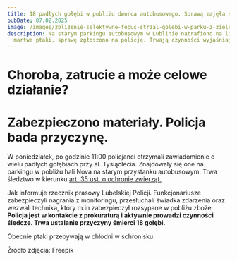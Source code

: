 ```yaml
---
title: 18 padłych gołębi w pobliżu dworca autobusowego. Sprawą zajęła się policja.
pubDate: 07.02.2025
image: /images/zblizenie-selektywne-focus-strzal-golebi-w-parku-z-zielenia.jpg
description: Na starym parkingu autobusowym w Lublinie natrafiono na liczne
  martwe ptaki, sprawę zgłoszono na policję. Trwają czynności wyjaśniające.
---
```

# Choroba, zatrucie a może celowe działanie?

# Zabezpieczono materiały. Policja bada przyczynę. 

W poniedziałek, po godzinie 11:00 policjanci otrzymali zawiadomienie o wielu padłych gołębiach przy al. Tysiąclecia. Znajdowały się one na parkingu w pobliżu hali Nova na starym przystanku autobusowym. Trwa śledztwo w kierunku [art. 35 ust. o ochronie zwierząt.](https://lexlege.pl/ustawa-o-ochronie-zwierzat/art-35/)

Jak informuje rzecznik prasowy Lubelskiej Policji. Funkcjonariusze zabezpieczyli nagrania z monitoringu, przesłuchali świadka zdarzenia oraz wezwali technika, który m.in zabezpieczył rozsypane w pobliżu zboże. **Policja jest w kontakcie z prokuraturą i aktywnie prowadzi czynności śledcze. Trwa ustalanie przyczyny śmierci 18 gołębi.**

Obecnie ptaki przebywają w chłodni w schronisku.

Źródło zdjęcia: Freepik
